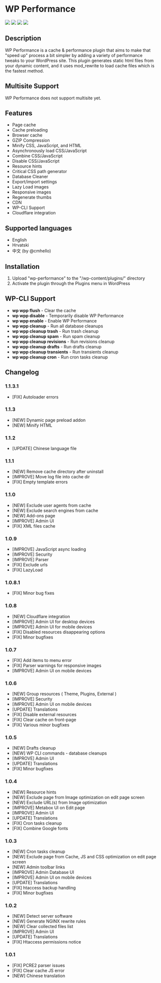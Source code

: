 # WP Performance #

[![](https://img.shields.io/wordpress/plugin/tested/wp-performance.svg)](https://wordpress.org/plugins/wp-performance) [![](https://img.shields.io/wordpress/plugin/stars/wp-performance.svg)](https://wordpress.org/plugins/wp-performance) [![](https://img.shields.io/wordpress/plugin/dt/wp-performance.svg)](https://wordpress.org/plugins/wp-performance) [![](https://img.shields.io/wordpress/plugin/v/wp-performance.svg)](https://wordpress.org/plugins/wp-performance)

## Description ##

WP Performance is a cache & performance plugin that aims to make that "speed up" process a bit simpler by adding a variety of performance tweaks to your WordPress site.
This plugin generates static html files from your dynamic content, and it uses mod_rewrite to load cache files which is the fastest method.

## Multisite Support ##
WP Performance does not support multisite yet.

## Features ##

* Page cache
* Cache preloading
* Browser cache
* GZIP Compression
* Minify CSS, JavaScript, and HTML
* Asynchronously load CSS/JavaScript
* Combine CSS/JavaScript
* Disable CSS/JavaScript
* Resource hints
* Critical CSS path generator
* Database Cleaner
* Export/import settings
* Lazy Load images
* Responsive images
* Regenerate thumbs
* CDN
* WP-CLI Support
* Cloudflare integration


## Supported languages ##

* English
* Hrvatski
* 中文 (by @cmhello)

## Installation ##

1. Upload "wp-performance" to the "/wp-content/plugins/" directory
2. Activate the plugin through the Plugins menu in WordPress


## WP-CLI Support ##

* **wp wpp flush** - Clear the cache
* **wp wpp disable** - Temporarily disable WP Performance
* **wp wpp enable** - Enable WP Performance
* **wp wpp cleanup** - Run all database cleanups
* **wp wpp cleanup trash** - Run trash cleanup
* **wp wpp cleanup spam** - Run spam cleanup
* **wp wpp cleanup revisions** - Run revisions cleanup
* **wp wpp cleanup drafts** - Run drafts cleanup
* **wp wpp cleanup transients** - Run transients cleanup
* **wp wpp cleanup cron** - Run cron tasks cleanup


## Changelog ##

### 1.1.3.1 ###
* [FIX] Autoloader errors

### 1.1.3 ###
* [NEW] Dynamic page preload addon
* [NEW] Minify HTML

### 1.1.2 ###
* [UPDATE] Chinese language file

### 1.1.1 ###
* [NEW] Remove cache directory after uninstall
* [IMPROVE] Move log file into cache dir
* [FIX] Empty template errors

### 1.1.0 ###
* [NEW] Exclude user agents from cache
* [NEW] Exclude search engines from cache
* [NEW] Add-ons page
* [IMPROVE] Admin UI
* [FIX] XML files cache

### 1.0.9 ###
* [IMPROVE] JavaScript async loading
* [IMPROVE] Security
* [IMPROVE] Parser
* [FIX] Exclude urls
* [FIX] LazyLoad


### 1.0.8.1 ###
* [FIX] Minor bug fixes

### 1.0.8 ###
* [NEW] Cloudflare integration
* [IMPROVE] Admin UI for desktop devices
* [IMPROVE] Admin UI for mobile devices
* [FIX] Disabled resources disappearing options
* [FIX] Minor bugfixes

### 1.0.7 ###
* [FIX] Add items to menu error
* [FIX] Parser warnings for responsive images
* [IMPROVE] Admin UI on mobile devices

### 1.0.6 ###
* [NEW] Group resources ( Theme, Plugins, External )
* [IMPROVE] Security
* [IMPROVE] Admin UI on mobile devices
* [UPDATE] Translations
* [FIX] Disable external resources
* [FIX] Clear cache on front-page
* [FIX] Various minor bugfixes

### 1.0.5 ###
* [NEW] Drafts cleanup
* [NEW] WP CLI commands - database cleanups
* [IMPROVE] Admin UI
* [UPDATE] Translations
* [FIX] Minor bugfixes

### 1.0.4 ###
* [NEW] Resource hints
* [NEW] Exclude page from Image optimization on edit page screen
* [NEW] Exclude URL(s) from Image optimization
* [IMPROVE] Metabox UI on Edit page
* [IMPROVE] Admin UI
* [UPDATE] Translations
* [FIX] Cron tasks cleanup
* [FIX] Combine Google fonts

### 1.0.3 ###
* [NEW] Cron tasks cleanup
* [NEW] Exclude page from Cache, JS and CSS optimization on edit page screen
* [NEW] Admin toolbar links
* [IMPROVE] Admin Database UI
* [IMPROVE] Admin UI on mobile devices
* [UPDATE] Translations
* [FIX] htaccess backup handling
* [FIX] Minor bugfixes

### 1.0.2 ###
* [NEW] Detect server software
* [NEW] Generate NGINX rewrite rules
* [NEW] Clear collected files list
* [IMPROVE] Admin UI
* [UPDATE] Translations
* [FIX] Htaccess permissions notice

### 1.0.1 ###
* [FIX] PCRE2 parser issues
* [FIX] Clear cache JS error
* [NEW] Chinese translation